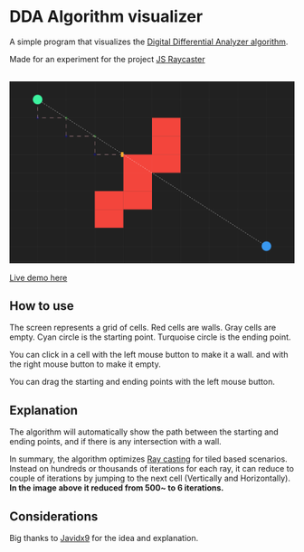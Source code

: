 # DDA Algorithm visualizer
A simple program that visualizes the [Digital Differential Analyzer algorithm](https://en.wikipedia.org/wiki/Digital_differential_analyzer_(graphics_algorithm)).

Made for an experiment for the project [JS Raycaster](https://github.com/LeandroSQ/js-raycaster)

<center>
	<br/>
	<img src=".github/screenshot01.png"/>
</center>

[Live demo here](https://leandrosq.github.io/dda-algorithm-visualizer/)

## How to use
The screen represents a grid of cells.
Red cells are walls.
Gray cells are empty.
Cyan circle is the starting point.
Turquoise circle is the ending point.

You can click in a cell with the left mouse button to make it a wall. and with the right mouse button to make it empty.

You can drag the starting and ending points with the left mouse button.

## Explanation

The algorithm will automatically show the path between the starting and ending points, and if there is any intersection with a wall.

In summary, the algorithm optimizes [Ray casting](https://en.wikipedia.org/wiki/Ray_casting) for tiled based scenarios.
Instead on hundreds or thousands of iterations for each ray, it can reduce to couple of iterations by jumping to the next cell (Vertically and Horizontally). **In the image above it reduced from 500~ to 6 iterations.**

## Considerations
Big thanks to [Javidx9](https://www.youtube.com/watch?v=NbSee-XM7WA) for the idea and explanation.
